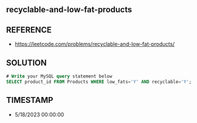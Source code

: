 ## recyclable-and-low-fat-products

## REFERENCE

- https://leetcode.com/problems/recyclable-and-low-fat-products/

## SOLUTION

``` SQL
# Write your MySQL query statement below
SELECT product_id FROM Products WHERE low_fats='Y' AND recyclable='Y';
```

## TIMESTAMP

- 5/18/2023 00:00:00
